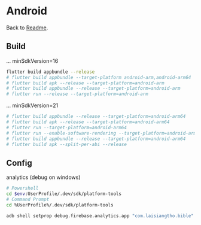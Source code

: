 # Android

Back to [Readme](README.md).

## Build

... minSdkVersion=16

```sh
flutter build appbundle --release
# flutter build appbundle --target-platform android-arm,android-arm64
# flutter build apk --release --target-platform=android-arm
# flutter build appbundle --release --target-platform=android-arm
# flutter run --release --target-platform=android-arm
```

... minSdkVersion=21

```sh
# flutter build appbundle --release --target-platform=android-arm64
# flutter build apk --release --target-platform=android-arm64
# flutter run --target-platform=android-arm64
# flutter run --enable-software-rendering --target-platform=android-arm64
# flutter build appbundle --release --target-platform=android-arm64
# flutter build apk --split-per-abi --release
```

## Config

analytics (debug on windows)

```sh
# Powershell
cd $env:UserProfile/.dev/sdk/platform-tools
# Command Prompt
cd %UserProfile%/.dev/sdk/platform-tools

adb shell setprop debug.firebase.analytics.app "com.laisiangtho.bible"
```
